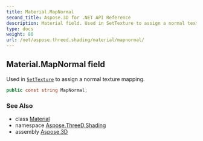 ```yaml
---
title: Material.MapNormal
second_title: Aspose.3D for .NET API Reference
description: Material field. Used in SetTexture to assign a normal texture mapping
type: docs
weight: 80
url: /net/aspose.threed.shading/material/mapnormal/
---
```

## Material.MapNormal field

Used in [`SetTexture`](../settexture/) to assign a normal texture mapping.

```csharp
public const string MapNormal;
```

### See Also

* class [Material](../)
* namespace [Aspose.ThreeD.Shading](../../material/)
* assembly [Aspose.3D](../../../)


